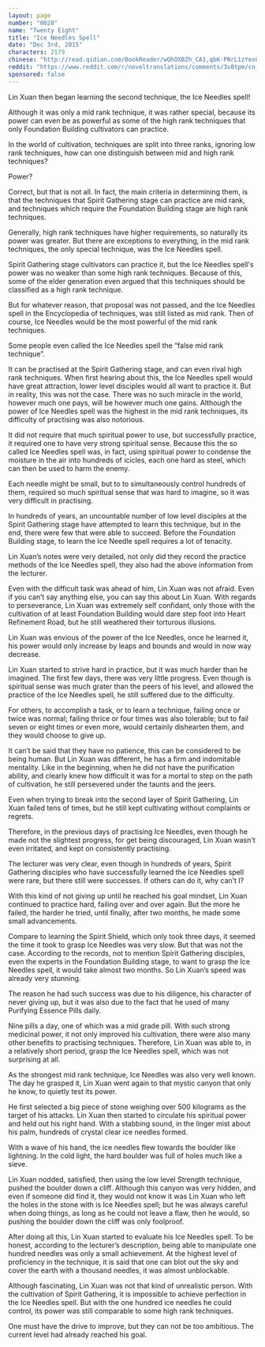```yaml
---
layout: page
number: "0028"
name: "Twenty Eight"
title: "Ice Needles Spell"
date: "Dec 3rd, 2015"
characters: 2179
chinese: "http://read.qidian.com/BookReader/wQhOXBZh_CA1,qbK-PNrL1zYex0RJOkJclQ2.aspx"
reddit: "https://www.reddit.com/r/noveltranslations/comments/3v8tpm/cn_tempered_immortal_chapter_0028/"
sponsored: false
---
```


Lin Xuan then began learning the second technique, the Ice Needles spell!

Although it was only a mid rank technique, it was rather special, because its power can even be as powerful as some of the high rank techniques that only Foundation Building cultivators can practice.

In the world of cultivation, techniques are split into three ranks, ignoring low rank techniques, how can one distinguish between mid and high rank techniques?

Power?

Correct, but that is not all. In fact, the main criteria in determining them, is that the techniques that Spirit Gathering stage can practice are mid rank, and techniques which require the Foundation Building stage are high rank techniques.

Generally, high rank techniques have higher requirements, so naturally its power was greater. But there are exceptions to everything, in the mid rank techniques, the only special technique, was the Ice Needles spell.

Spirit Gathering stage cultivators can practice it, but the Ice Needles spell's power was no weaker than some high rank techniques. Because of this, some of the elder generation even argued that this techniques should be classified as a high rank technique.

But for whatever reason, that proposal was not passed, and the Ice Needles spell in the Encyclopedia of techniques, was still listed as mid rank. Then of course, Ice Needles would be the most powerful of the mid rank techniques.

Some people even called the Ice Needles spell the “false mid rank technique”.

It can be practised at the Spirit Gathering stage, and can even rival high rank techniques. When first hearing about this, the Ice Needles spell would have great attraction, lower level disciples would all want to practice it. But in reality, this was not the case. There was no such miracle in the world, however much one pays, will be however much one gains. Although the power of Ice Needles spell was the highest in the mid rank techniques, its difficulty of practising was also notorious.

It did not require that much spiritual power to use, but successfully practice, it required one to have very strong spiritual sense. Because this the so called Ice Needles spell was, in fact, using spiritual power to condense the moisture in the air into hundreds of icicles, each one hard as steel, which can then be used to harm the enemy.

Each needle might be small, but to to simultaneously control hundreds of them, required so much spiritual sense that was hard to imagine, so it was very difficult in practising.

In hundreds of years, an uncountable number of low level disciples at the Spirit Gathering stage have attempted to learn this technique, but in the end, there were few that were able to succeed. Before the Foundation Building stage, to learn the Ice Needle spell requires a lot of tenacity.

Lin Xuan’s notes were very detailed, not only did they record the practice methods of the Ice Needles spell, they also had the above information from the lecturer.

Even with the difficult task was ahead of him, Lin Xuan was not afraid. Even if you can’t say anything else, you can say this about Lin Xuan. With regards to perseverance, Lin Xuan was extremely self confidant, only those with the cultivation of at least Foundation Building would dare step foot into Heart Refinement Road, but he still weathered their torturous illusions.

Lin Xuan was envious of the power of the Ice Needles, once he learned it, his power would only increase by leaps and bounds and would in now way decrease.

Lin Xuan started to strive hard in practice, but it was much harder than he imagined. The first few days, there was very little progress. Even though is spiritual sense was much grater than the peers of his level, and allowed the practice of the Ice Needles spell, he still suffered due to the difficulty.

For others, to accomplish a task, or to learn a technique, failing once or twice was normal; failing thrice or four times was also tolerable; but to fail seven or eight times or even more, would certainly dishearten them, and they would choose to give up.

It can’t be said that they have no patience, this can be considered to be being human. But Lin Xuan was different, he has a firm and indomitable mentality. Like in the beginning, when he did not have the purification ability, and clearly knew how difficult it was for a mortal to step on the path of cultivation, he still persevered under the taunts and the jeers.

Even when trying to break into the second layer of Spirit Gathering, Lin Xuan failed tens of times, but he still kept cultivating without complaints or regrets.

Therefore, in the previous days of practising Ice Needles, even though he made not the slightest progress, for get being discouraged, Lin Xuan wasn't even irritated, and kept on consistently practising.

The lecturer was very clear, even though in hundreds of years, Spirit Gathering disciples who have successfully learned the Ice Needles spell were rare, but there still were successes. If others can do it, why can’t I?

With this kind of not giving up until he reached his goal mindset, Lin Xuan continued to practice hard, failing over and over again. But the more he failed, the harder he tried, until finally, after two months, he made some small advancements.

Compare to learning the Spirit Shield, which only took three days, it seemed the time it took to grasp Ice Needles was very slow. But that was not the case. According to the records, not to mention Spirit Gathering disciples, even the experts in the Foundation Building stage, to want to grasp the Ice Needles spell, it would take almost two months. So Lin Xuan’s speed was already very stunning.

The reason he had such success was due to his diligence, his character of never giving up, but it was also due to the fact that he used of many Purifying Essence Pills daily.

Nine pills a day, one of which was a mid grade pill. With such strong medicinal power, it not only improved his cultivation, there were also many other benefits to practising techniques. Therefore, Lin Xuan was able to, in a relatively short period, grasp the Ice Needles spell, which was not surprising at all.

As the strongest mid rank technique, Ice Needles was also very well known. The day he grasped it, Lin Xuan went again to that mystic canyon that only he know, to quietly test its power.

He first selected a big piece of stone weighing over 500 kilograms as the target of his attacks. Lin Xuan then started to circulate his spiritual power and held out his right hand. With a stabbing sound, in the linger mist about his palm, hundreds of crystal clear ice needles formed.

With a wave of his hand, the ice needles flew towards the boulder like lightning. In the cold light, the hard boulder was full of holes much like a sieve.

Lin Xuan nodded, satisfied, then using the low level Strength technique, pushed the boulder down a cliff. Although this canyon was very hidden, and even if someone did find it, they would not know it was Lin Xuan who left the holes in the stone with is Ice Needles spell; but he was always careful when doing things, as long as he could not leave a flaw, then he would, so pushing the boulder down the cliff was only foolproof.

After doing all this, Lin Xuan started to evaluate his Ice Needles spell. To be honest, according to the lecturer’s description, being able to manipulate one hundred needles was only a small achievement. At the highest level of proficiency in the technique, it is said that one can blot out the sky and cover the earth with a thousand needles, it was almost unblockable.

Although fascinating, Lin Xuan was not that kind of unrealistic person. With the cultivation of Spirit Gathering, it is impossible to achieve perfection in the Ice Needles spell. But with the one hundred ice needles he could control, its power was still comparable to some high rank techniques.

One must have the drive to improve, but they can not be too ambitious. The current level had already reached his goal.
